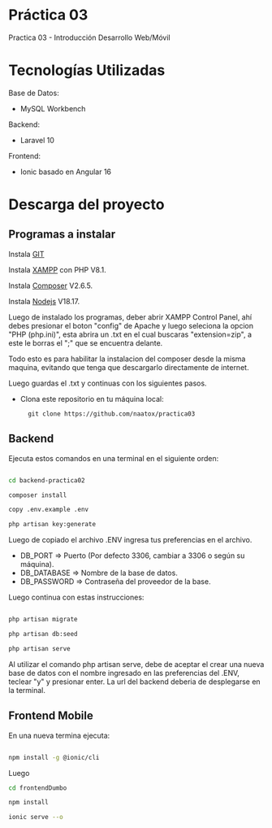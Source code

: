 # Práctica 03
Practica 03 - Introducción Desarrollo Web/Móvil


Tecnologías Utilizadas
================================================================================================================
Base de Datos:
- MySQL Workbench
  
Backend:
- Laravel 10
  
Frontend:
- Ionic basado en Angular 16

Descarga del proyecto
================================================================================================================
## Programas a instalar

Instala [GIT](https://git-scm.com/downloads)

Instala [XAMPP](https://www.apachefriends.org/es/index.html) con PHP V8.1.

Instala [Composer](https://getcomposer.org/download/) V2.6.5.

Instala [Nodejs](https://nodejs.org/en) V18.17.

Luego de instalado los programas, deber abrir XAMPP Control Panel, ahí debes presionar el boton "config" de Apache y luego seleciona la opcion "PHP (php.ini)", esta abrira un .txt en el cual buscaras "extension=zip", a este le borras el ";" que se encuentra delante.

Todo esto es para habilitar la instalacion del composer desde la misma maquina, evitando que tenga que descargarlo directamente de internet.

Luego guardas el .txt y continuas con los siguientes pasos.

- Clona este repositorio en tu máquina local: 

		git clone https://github.com/naatox/practica03


## Backend
Ejecuta estos comandos en una terminal en el siguiente orden:
```bash

cd backend-practica02

composer install

copy .env.example .env

php artisan key:generate


```
Luego de copiado el archivo .ENV ingresa tus preferencias en el archivo.
- DB_PORT => Puerto (Por defecto 3306, cambiar a 3306 o según su máquina).
- DB_DATABASE => Nombre de la base de datos.
- DB_PASSWORD => Contraseña del proveedor de la base.


Luego continua con estas instrucciones:
```bash

php artisan migrate

php artisan db:seed

php artisan serve
```
Al utilizar el comando php artisan serve, debe de aceptar el crear una nueva base de datos con el nombre ingresado en las preferencias del .ENV, teclear "y" y presionar enter.
La url del backend deberia de desplegarse en la terminal.

## Frontend Mobile
En una nueva termina ejecuta:
```bash

npm install -g @ionic/cli

```
Luego
```bash
cd frontendDumbo

npm install 

ionic serve --o
```

